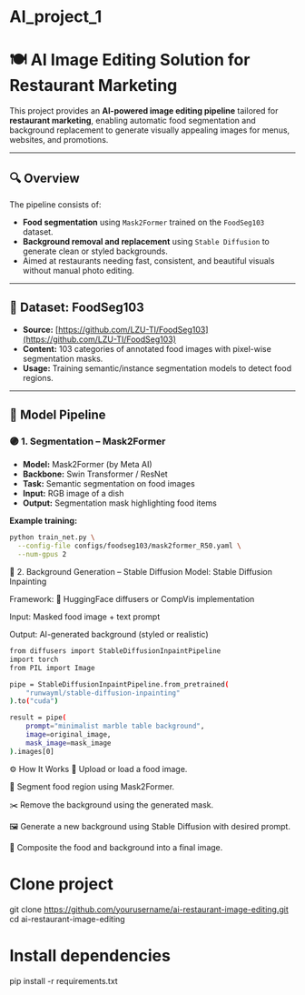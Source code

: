 # AI_project_1

# 🍽️ AI Image Editing Solution for Restaurant Marketing

This project provides an **AI-powered image editing pipeline** tailored for **restaurant marketing**, enabling automatic food segmentation and background replacement to generate visually appealing images for menus, websites, and promotions.

---

## 🔍 Overview

The pipeline consists of:
- **Food segmentation** using `Mask2Former` trained on the `FoodSeg103` dataset.
- **Background removal and replacement** using `Stable Diffusion` to generate clean or styled backgrounds.
- Aimed at restaurants needing fast, consistent, and beautiful visuals without manual photo editing.

---

## 📂 Dataset: FoodSeg103

- **Source:** [https://github.com/LZU-TI/FoodSeg103](https://github.com/LZU-TI/FoodSeg103)
- **Content:** 103 categories of annotated food images with pixel-wise segmentation masks.
- **Usage:** Training semantic/instance segmentation models to detect food regions.

---

## 🧠 Model Pipeline

### 🟣 1. Segmentation – Mask2Former

- **Model:** Mask2Former (by Meta AI)
- **Backbone:** Swin Transformer / ResNet
- **Task:** Semantic segmentation on food images
- **Input:** RGB image of a dish
- **Output:** Segmentation mask highlighting food items

**Example training:**
```bash
python train_net.py \
  --config-file configs/foodseg103/mask2former_R50.yaml \
  --num-gpus 2
```

🎨 2. Background Generation – Stable Diffusion
Model: Stable Diffusion Inpainting

Framework: 🤗 HuggingFace diffusers or CompVis implementation

Input: Masked food image + text prompt

Output: AI-generated background (styled or realistic)
```bash
from diffusers import StableDiffusionInpaintPipeline
import torch
from PIL import Image

pipe = StableDiffusionInpaintPipeline.from_pretrained(
    "runwayml/stable-diffusion-inpainting"
).to("cuda")

result = pipe(
    prompt="minimalist marble table background",
    image=original_image,
    mask_image=mask_image
).images[0]
```
⚙️ How It Works
📸 Upload or load a food image.

🧠 Segment food region using Mask2Former.

✂️ Remove the background using the generated mask.

🖼️ Generate a new background using Stable Diffusion with desired prompt.

🧩 Composite the food and background into a final image.


# Clone project
git clone https://github.com/yourusername/ai-restaurant-image-editing.git
cd ai-restaurant-image-editing

# Install dependencies
pip install -r requirements.txt

